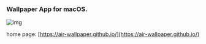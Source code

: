 ### Wallpaper App for macOS.

![img](https://air-wallpaper.github.io/images/show_en_2.jpg)

home page: [https://air-wallpaper.github.io/](https://air-wallpaper.github.io/)

